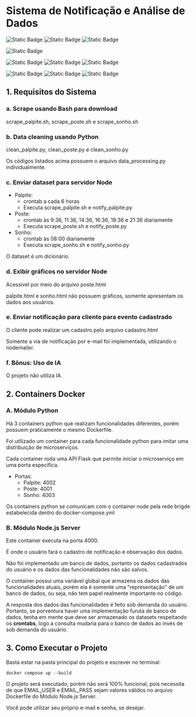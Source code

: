 # Sistema de Notificação e Análise de Dados

![Static Badge](https://img.shields.io/badge/GCC129-UFLA-green)
![Static Badge](https://img.shields.io/badge/Sistemas_Distribu%C3%ADdos-Projeto_Pr%C3%A1tico-blue)
![Static Badge](https://img.shields.io/badge/2024%2F2-gray)

![Static Badge](https://img.shields.io/badge/version-v0.3.1-blue)

![Static Badge](https://img.shields.io/badge/HTML5-red)
![Static Badge](https://img.shields.io/badge/CSS3-blue)
![Static Badge](https://img.shields.io/badge/JavaScript-yellow)

![Static Badge](https://img.shields.io/badge/Docker-blue)
![Static Badge](https://img.shields.io/badge/Python_Module-3.12%20slim-blue)
![Static Badge](https://img.shields.io/badge/Node_Module-node%20latest-blue)

## 1. Requisitos do Sistema

### a. Scrape usando Bash para download

scrape_palpite.sh, scrape_poste.sh e scrape_sonho.sh

### b. Data cleaning usando Python

clean_palpite.py, clean_poste.py e clean_sonho.py

Os códigos listados acima possuem o arquivo data_processing.py individualmente.

### c. Enviar dataset para servidor Node

* Palpite:
  * crontab a cada 6 horas
  * Executa scrape_palpite.sh e notify_palpite.py
* Poste:
  * crontab às 9:36, 11:36, 14:36, 16:36, 19:36 e 21:36 diariamente
  * Executa scrape_poste.sh e notify_poste.py
* Sonho:
  * crontab às 08:00 diariamente
  * Executa scrape_sonho.sh e notify_sonho.py

O dataset é um dicionário.

### d. Exibir gráficos no servidor Node

Acessível por meio do arquivo poste.html

palpite.html e sonho.html não possuem gráficos, somente apresentam os dados aos usuários.

### e. Enviar notificação para cliente para evento cadastrado

O cliente pode realizar um cadastro pelo arquivo cadastro.html

Somente a via de notificação por e-mail foi implementada, utilizando o nodemailer.

### f. Bônus: Uso de IA

O projeto não utiliza IA.

## 2. Containers Docker

### A. Módulo Python

Há 3 containers python que realizam funcionalidades diferentes, porém possuem praticamente o mesmo Dockerfile.

Foi utilizado um container para cada funcionalidade python para imitar uma distribuição de microserviços.

Cada container roda uma API Flask que permite iniciar o microserviço em uma porta específica.

* Portas:
  * Palpite: 4002
  * Poste: 4001
  * Sonho: 4003

Os containers python se comunicam com o container node pela rede brigde estabelecida dentro do docker-compose.yml

### B. Módulo Node.js Server

Este container executa na porta 4000.

É onde o usuário fará o cadastro de notificação e observação dos dados.

Não foi implementado um banco de dados, portanto os dados cadastrados do usuário e os dados das funcionalidades não são salvos.

O container possui uma variável global que armazena os dados das funcionalidades atuais, porém ela é somente uma "representação" de um banco de dados, ou seja, não tem papel realmente importante no código.

A resposta dos dados das funcionalidades é feito sob demanda do usuário. Portanto, se porventura haver uma implementação furuta de banco de dados, tenha em mente que deve ser armazenado os datasets respeitando os **crontabs**, logo a consulta mudaria para o banco de dados ao invés de sob demanda do usuário.

## 3. Como Executar o Projeto

Basta estar na pasta principal do projeto e escrever no terminal:

```
docker compose up --build
```

O projeto será executado, porém não será 100% funcional, pois necessita de que EMAIL_USER e EMAIL_PASS sejam valores válidos no arquivo Dockerfile do Módulo Node.js Server.

Você pode utilizar seu próprio e-mail e senha, se desejar.
